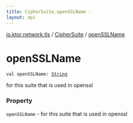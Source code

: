 ```yaml
---
title: CipherSuite.openSSLName - 
layout: api
---
```


<div class='api-docs-breadcrumbs'><a href="../index.html">io.ktor.network.tls</a> / <a href="index.html">CipherSuite</a> / <a href="./open-s-s-l-name.html">openSSLName</a></div>

# openSSLName

<div class="signature"><code><span class="keyword">val </span><span class="identifier">openSSLName</span><span class="symbol">: </span><a href="https://kotlinlang.org/api/latest/jvm/stdlib/kotlin/-string/index.html"><span class="identifier">String</span></a></code></div>

for this suite that is used in openssl

### Property

<code>openSSLName</code> - for this suite that is used in openssl